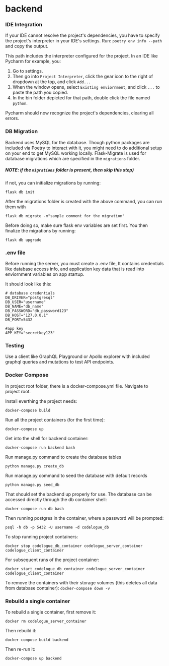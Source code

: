 # backend

### IDE Integration
If your IDE cannot resolve the project's dependencies, you have to specify the project's interpreter in your IDE's settings.
Run: ```poetry env info --path``` and copy the output.

This path includes the interpreter configured for the project. In an IDE like Pycharm for example, you:
1. Go to settings.
2. Then go into `Project Interpreter`, click the gear icon to the right of dropdown at the top, and click `Add...` 
3. When the window opens, select `Existing enviornment`, and click `...` to paste the path you copied.  
4. In the bin folder depicted for that path, double click the file  named `python`. 

Pycharm should now recognize the project's dependencies, clearing all errors. 

### DB Migration
Backend uses MySQL for the database. Though python packages are included via Poetry to interact with it, you might need 
to do additional setup on your end to get MySQL working locally. Flask-Migrate is used for database migrations which are 
specified in the `migrations` folder. 
 
##### NOTE: if the ```migrations``` folder is present, then skip this step)
if not, you can initialize migrations by running:
```
flask db init
```

After the migrations folder is created with the above command, you can run them with 

```
flask db migrate -m"sample comment for the migration"
```

Before doing so, make sure flask env variables are set first. You then finalize the migrations by running:
```
flask db upgrade
```

### .env file
Before running the server, you must create a .env file, It contains credentials like database access info, and application 
key data that is read into enviornment variables on app startup. 

It should look like this:   
```
# database credentials
DB_DRIVER="postgresql"
DB_USER="username"
DB_NAME="db_name"
DB_PASSWORD="db_password123"
DB_HOST="127.0.0.1"
DB_PORT=5432

#app key
APP_KEY="secretkey123"
```

### Testing
Use a client like GraphQL Playground or Apollo explorer with included graphql queries and mutations to test API endpoints.

### Docker Compose

In project root folder, there is a docker-compose.yml file. Navigate to project root.

Install everthing the project needs: 

```docker-compose build```

Run all the project containers (for the first time): 

```docker-compose up```

Get into the shell for backend container: 

```docker-compose run backend bash```

Run manage.py command to create the database tables

```python manage.py create_db```

Run manage.py command to seed the database with default records

```python manage.py seed_db```

That should set the backend up properly for use. The database can be accessed directly through the db container shell:

```docker-compose run db bash```

Then running postgres in the container, where a password will be prompted: 

```psql -h db -p 5432 -U username -d codelogue_db``` 

To stop running project containers: 

```docker stop codelogue_db_container codelogue_server_container codelogue_client_container``` 

For subsequent runs of the project container:

```docker start codelogue_db_container codelogue_server_container codelogue_client_container```

To remove the containers with their storage volumes (this deletes all data from database container):
```docker-compose down -v```


### Rebuild a single container

To rebuild a single container, first remove it:

```docker rm codelogue_server_container```

Then rebuild it:

```docker-compose build backend```

Then re-run it: 

```docker-compose up backend```
